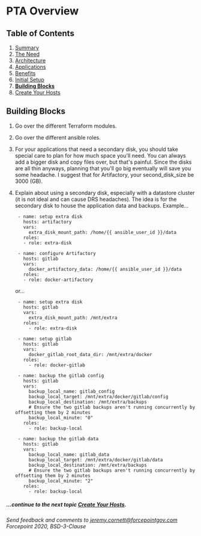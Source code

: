 # PTA Overview

## Table of Contents

1. [Summary](README.md)
1. [The Need](the_need.md)
1. [Architecture](architecture.md)
1. [Applications](applications.md)
1. [Benefits](benefits.md)
1. [Initial Setup](initial_setup.md)
1. __[Building Blocks](building_blocks.md)__
1. [Create Your Hosts](create_your_hosts.md)


## Building Blocks

1. Go over the different Terraform modules.

1. Go over the different ansible roles.

1. For your applications that need a secondary disk, you should take special care to plan for how
much space you'll need. You can always add a bigger disk and copy files over, but that's painful.
Since the disks are all thin anyways, planning that you'll go big eventually will save you some headache.
I suggest that for Artifactory, your second_disk_size be 3000 (GB).

1. Explain about using a secondary disk, especially with a datastore cluster (it is not ideal and can cause DRS headaches).
The idea is for the secondary disk to house the application data and backups. Example...

        - name: setup extra disk
          hosts: artifactory
          vars:
            extra_disk_mount_path: /home/{{ ansible_user_id }}/data
          roles:
          - role: extra-disk
        
        - name: configure Artifactory
          hosts: gitlab
          vars:
            docker_artifactory_data: /home/{{ ansible_user_id }}/data
          roles:
          - role: docker-artifactory
            
    or...
    
        - name: setup extra disk
          hosts: gitlab
          vars:
            extra_disk_mount_path: /mnt/extra
          roles:
            - role: extra-disk
        
        - name: setup gitlab
          hosts: gitlab
          vars:
            docker_gitlab_root_data_dir: /mnt/extra/docker
          roles:
            - role: docker-gitlab
        
        - name: backup the gitlab config
          hosts: gitlab
          vars:
            backup_local_name: gitlab_config
            backup_local_target: /mnt/extra/docker/gitlab/config
            backup_local_destination: /mnt/extra/backups
            # Ensure the two gitlab backups aren't running concurrently by offsetting them by 2 minutes
            backup_local_minute: "0"
          roles:
            - role: backup-local
        
        - name: backup the gitlab data
          hosts: gitlab
          vars:
            backup_local_name: gitlab_data
            backup_local_target: /mnt/extra/docker/gitlab/data
            backup_local_destination: /mnt/extra/backups
            # Ensure the two gitlab backups aren't running concurrently by offsetting them by 2 minutes
            backup_local_minute: "2"
          roles:
            - role: backup-local



##### ...continue to the next topic [Create Your Hosts](create_your_hosts.md).

_Send feedback and comments to [jeremy.cornett@forcepointgov.com](mailto:jeremy.cornett@forcepointgov.com) Forcepoint 2020, BSD-3-Clause_
